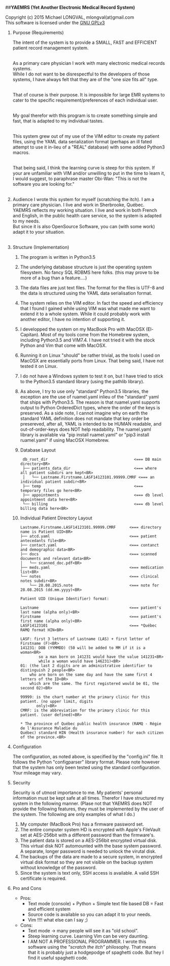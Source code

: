 ##**YAEMRS (Yet Another Electronic Medical Record System)**

Copyright (c) 2015 Michael LONGVAL, mlongval(at)gmail.com<br>
This software is licensed under the [GNU GPLv3](http://www.gnu.org/licenses/gpl.html) <br>

1. Purpose (Requirements)<br>

    The intent of the system is to provide a SMALL, FAST and EFFICIENT patient record management
    system.<br><br>

    As a primary care physician I work with many electronic medical records systems.<br>
    While I do not want to be disrespectful to the developers of those systems, I have always felt
    that they are of the "one size fits all" type.<br><br>

    That of course is their purpose. It is impossible for large EMR systems to cater to the specific
    requirement/preferences of each individual user.<br><br>

    My goal therefor with this program is to create something simple and fast, that is adapted to my
    individual tastes.<br><br>

    This system grew out of my use of the VIM editor to create my patient files,
    using the YAML data serialization format (perhaps an ill fated attempt to use it in-lieu of
    a "REAL" database) with some added Python3 macros.<br><br>

    That being said, I think the learning curve is steep for this system.  If your are unfamiliar
    with VIM and/or unwilling to put in the time to learn it, I would suggest, to paraphrase master
    Obi-Wan: "This is not the software you are looking for."<br><br>

2. Audience
    I wrote this system for myself (scratching the itch). I am a primary care physician.
    I live and work in Sherbrooke, Québec.<br>
    YAEMRS reflects my working situation.
    I live and work in both French and English, in the public health care service,
    so the system is adapted to my needs. <br>
    But since it is also OpenSource Software, you can (with some work) adapt it to your
    situation.<br><br>

3. Structure (Implementation)

    1. The program is written in Python3.5

    2. The underlying database structure is just the operating system filesystem. No fancy SQL RDBMS
       here folks. (this may prove to be more of a bug than a feature....)

    3. The data files are just text files. The format for the files is UTF-8 and the data is
       structured using the YAML data serialisation format.

    4. The system relies on the VIM editor. In fact the speed and efficiency that I found I gained
       while using VIM was what made me want to extend it to a whole system.  While it could
       probably work with another editor, I have no intention of supporting it.

    5. I developped the system on my MacBook Pro with MacOSX (El-Capitan). Most of my tools come
       from the Homebrew system, including Python3.5 and VIM7.4. I have not tried it with the stock
       Python and Vim that come with MacOSX.

    6. Running it on Linux "should" be rather trivial, as the tools I used on MacOSX are essentially
       ports from Linux. That being said, I have not tested it on Linux.

    7. I do not have a Windows system to test it on, but I have tried to stick to the Python3.5
       standard library (using the pathlib library).

    8. As above, I try to use only "standard" Python3.5 libraries, the exception are the use of
       ruamel.yaml inlieu of the "standard" yaml that ships with Python3.5. The reason is that
       ruamel.yaml supports output to Python OrderedDict types, where the order of the keys is
       preserved. As a side note, I cannot imagine why on earth the standard YAML definition does
       not mandate that key order be presereved, after all, YAML is intended to be HUMAN readable,
       and out-of-order-keys does NOT help readability.
       The ruamel.yaml library is available via "pip install ruamel.yaml" or
       "pip3 install ruamel.yaml" if using MacOSX Homebrew.

    9. Database Layout

            db_root_dir                                      <=== DB main directory<BR>
            ├── patients_data_dir                            <=== where all patient subdirs are kept<BR>
            │   └── Lastname.Firstname.LASF14123101.99999.CMRF <=== an individual patient subdir<BR>
            ├── temp                                         <=== temporary files go here<BR>
            ├── appointments                                 <=== db level appointment data here<BR>
            └── billing                                      <=== db level billing data here<BR>

    10. Individual Patient Directory Layout

            Lastname.Firstname.LASF14123101.99999.CMRF      <=== directory name is Patient UID<BR>
            ├── atcd.yaml                                   <=== patient antecedants file<BR>
            ├── contact.yaml                                <=== contanct and demographic data<BR>
            ├── docs                                        <=== scanned documents and relevant data<BR>
            │   └── scanned_doc.pdf<BR>
            ├── meds.yaml                                   <=== medication list<BR>
            └── notes                                       <=== clinical notes subdir<BR>
                └── 28.08.2015.note                         <=== note for 28.08.2015 (dd.mm.yyyy)<BR>

            Patient UID (Unique Identifier) format:

            Lastname                                        <=== patient's last name (alpha only)<BR>
            Firstname                                       <=== patient's first name (alpha only)<BR>
            LASF14123101                                    <=== *Québec RAMQ format HIN<BR>

            LASF: first 3 letters of Lastname (LAS) + first letter of Firstname (F)<BR>
            141231: DOB (YYMMDD) (50 will be added to MM if it is a woman<BR>
                    so a man born on 141231 would have the value 141231<BR>
                    while a woman would have 146231)<BR>
            01: (the last 2 digits are an administrative identifier to distinguish 2 people<BR>
                who are born on the same day and have the same first 4 letters of the ID<BR>
                which are the same. The first registered would be 01, the second 02)<BR>

            99999: is the chart number at the primary clinic for this patient. (no upper limit, digits
                   only)<BR>
            CMRF: is the abbreviation for the primary clinic for this patient. (user defined)<BR>

            * The province of Québec public health insurance (RAMQ - Régie de l'Assurance Maladie du
            Québec) standard HIN (Health insurance number) for each citizen of the province.<BR>

4. Configuration

    The configuration, as noted above, is specified by the "config.ini" file. It follows the Python
    "configparser" library format. Please note however that the system has only been tested using
    the standard configuration. Your mileage may vary.

5. Security

    Security is of utmost importance to me. My patients' personal information must be kept safe
    at all times. Therefor I have structured my system in the following manner.
    (Plase not that YAEMRS does NOT provide the following features, they must be implemented by the
    user of the system. The following are only examples of what I do.)

    1. My computer (MacBook Pro) has a firmware password set.
    2. The entire computer system HD is encrypted with Apple's FileVault set at AES-256bit with a
    different password than the firmware's.
    3. The patient data is stored on a AES-256bit encrypted virtual disk. This virtual disk
    NOT automounted with the base system password. A separate, longer password is needed to
    unlock the virutal disk.
    4. The backups of the data are made to a secure system, in encrypted virtual disk format so
    they are not visible on the backup system without knowledge of the password.
    5. Since the system is text only, SSH access is available. A valid SSH certificate
    is required.

6. Pro and Cons

    - Pros:
        - Text mode (console) + Python + Simple text file based DB = Fast and efficient system
        - Source code is available so you can adapt it to your needs.
        - Vim !!!! what else can I say ;)
    - Cons:
        - Text mode → many people will see it as "old school".
        - Steep learning curve. Learning Vim can be very daunting.
        - I AM NOT A PROFESSIONAL PROGRAMMER. I wrote this software using the *"scratch the itch"*
          philosophy. That means that it is probably just a hodgepodge of spaghetti code.
          But hey I find it useful spaghetti code.


